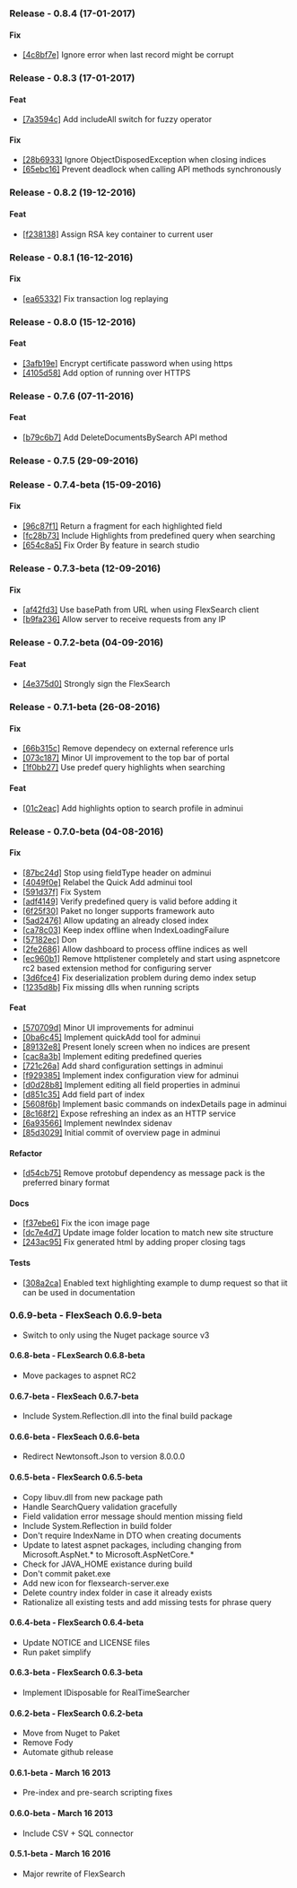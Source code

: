 ### Release - 0.8.4 (17-01-2017)

#### Fix
* [[4c8bf7e]](https://github.com/flexsearch/flexsearch/commit/4c8bf7e45b9ee3afb59bdd440c62c9b9f2ca65fc) Ignore error when last record might be corrupt

### Release - 0.8.3 (17-01-2017)

#### Feat
* [[7a3594c]](https://github.com/flexsearch/flexsearch/commit/7a3594caef911469cce2ecd2e2461a5175fc8ff9) Add includeAll switch for fuzzy operator

#### Fix
* [[28b6933]](https://github.com/flexsearch/flexsearch/commit/28b6933c42024a0a5c92458201e678c35896750c) Ignore ObjectDisposedException when closing indices
* [[65ebc16]](https://github.com/flexsearch/flexsearch/commit/65ebc1655d7257c0ffb16b30a883b556bb566c14) Prevent deadlock when calling API methods synchronously

### Release - 0.8.2 (19-12-2016)

#### Feat
* [[f238138]](https://github.com/flexsearch/flexsearch/commit/f238138189d61f517b302bf22712f31911678d75) Assign RSA key container to current user

### Release - 0.8.1 (16-12-2016)

#### Fix
* [[ea65332]](https://github.com/flexsearch/flexsearch/commit/ea6533285a8f6676f4e17c8b28678ae76bb9790e) Fix transaction log replaying

### Release - 0.8.0 (15-12-2016)

#### Feat
* [[3afb19e]](https://github.com/flexsearch/flexsearch/commit/3afb19e2f7988904833f88c1b24048169b8b5153) Encrypt certificate password when using https
* [[4105d58]](https://github.com/flexsearch/flexsearch/commit/4105d58d159e9a6518b427854cd33bba41490d1c) Add option of running over HTTPS

### Release - 0.7.6 (07-11-2016)

#### Feat
* [[b79c6b7]](https://github.com/flexsearch/flexsearch/commit/b79c6b774cffb056c21311d41882bdbaedc6a05e) Add DeleteDocumentsBySearch API method

### Release - 0.7.5 (29-09-2016)

### Release - 0.7.4-beta (15-09-2016)

#### Fix
* [[96c87f1]](https://github.com/flexsearch/flexsearch/commit/96c87f18c07d3ae5f60da5ad457d5c3211ba9d1d) Return a fragment for each highlighted field
* [[fc28b73]](https://github.com/flexsearch/flexsearch/commit/fc28b73650160c1aac8a986ffe1c0d93d6cfa07a) Include Highlights from predefined query when searching
* [[654c8a5]](https://github.com/flexsearch/flexsearch/commit/654c8a540e38e6a60ae4ac8a245197df39176af9) Fix Order By feature in search studio

### Release - 0.7.3-beta (12-09-2016)

#### Fix
* [[af42fd3]](https://github.com/flexsearch/flexsearch/commit/af42fd33f1cfa4be49e58d037623b140c4035d07) Use basePath from URL when using FlexSearch client
* [[b9fa236]](https://github.com/flexsearch/flexsearch/commit/b9fa236ca8cf27a26275e4dbc07921c21bfb312c) Allow server to receive requests from any IP

### Release - 0.7.2-beta (04-09-2016)

#### Feat
* [[4e375d0]](https://github.com/flexsearch/flexsearch/commit/4e375d0fb191093003a1005b75cf06abf21a4451) Strongly sign the FlexSearch

### Release - 0.7.1-beta (26-08-2016)

#### Fix
* [[66b315c]](https://github.com/flexsearch/flexsearch/commit/66b315ca01671385857ed7ea5efd9eb767523ce6) Remove dependecy on external reference urls
* [[073c187]](https://github.com/flexsearch/flexsearch/commit/073c1874596d81838a057767153864341f855831) Minor UI improvement to the top bar of portal
* [[1f0bb27]](https://github.com/flexsearch/flexsearch/commit/1f0bb2733bbc10cc821eb393bf767598efb581ac) Use predef query highlights when searching

#### Feat
* [[01c2eac]](https://github.com/flexsearch/flexsearch/commit/01c2eacfa5fc2c9128d567c0cdadc119d4a9ade2) Add highlights option to search profile in adminui

### Release - 0.7.0-beta (04-08-2016)

#### Fix
* [[87bc24d]](https://github.com/flexsearch/flexsearch/commit/87bc24d1bf7c466f61ec83d5f50f2d103f7e074a) Stop using fieldType header on adminui
* [[4049f0e]](https://github.com/flexsearch/flexsearch/commit/4049f0e4da1176f4eb397b5b854e0a89775e5145) Relabel the Quick Add adminui tool
* [[591d37f]](https://github.com/flexsearch/flexsearch/commit/591d37f107dc661ab72a5b307825b7029a90476d) Fix System
* [[adf4149]](https://github.com/flexsearch/flexsearch/commit/adf41493a85f4f7e93aad49f331b85a4880d6513) Verify predefined query is valid before adding it
* [[6f25f30]](https://github.com/flexsearch/flexsearch/commit/6f25f30e2e66109ef091dc6a3377d660b1dcc108) Paket no longer supports framework auto
* [[5ad2476]](https://github.com/flexsearch/flexsearch/commit/5ad2476eff67bddfa02995372e4a199f76ab28ff) Allow updating an already closed index
* [[ca78c03]](https://github.com/flexsearch/flexsearch/commit/ca78c03d35a4b57f4072f2f84622026dd6b7d5fc) Keep index offline when IndexLoadingFailure
* [[57182ec]](https://github.com/flexsearch/flexsearch/commit/57182ecc886df9a0d54e397810a644c025ccb01d) Don
* [[2fe2686]](https://github.com/flexsearch/flexsearch/commit/2fe26869e9693a2dfe4fff3a047c7591d5e81035) Allow dashboard to process offline indices as well
* [[ec960b1]](https://github.com/flexsearch/flexsearch/commit/ec960b18047821195819a32fd5170e9a83c12cdc) Remove httplistener completely and start using aspnetcore rc2 based extension method for configuring server
* [[3d6fce4]](https://github.com/flexsearch/flexsearch/commit/3d6fce47e008cd1fa95899acce3f4f00afe6ea1b) Fix deserialization problem during demo index setup
* [[1235d8b]](https://github.com/flexsearch/flexsearch/commit/1235d8b97311012248a62f0ef20cc23f36e7a168) Fix missing dlls when running scripts

#### Feat
* [[570709d]](https://github.com/flexsearch/flexsearch/commit/570709ddc8a249e0f71b4183b829bce056710b73) Minor UI improvements for adminui
* [[0ba6c45]](https://github.com/flexsearch/flexsearch/commit/0ba6c45bf4964f5ce528b1b0dca3e21376a7fe25) Implement quickAdd tool for adminui
* [[89132e8]](https://github.com/flexsearch/flexsearch/commit/89132e83281da7b9a1008f21f2fd5ef5d17f5c1a) Present lonely screen when no indices are present
* [[cac8a3b]](https://github.com/flexsearch/flexsearch/commit/cac8a3b08e82fe07f717f0476cb99148a0914f58) Implement editing predefined queries
* [[721c26a]](https://github.com/flexsearch/flexsearch/commit/721c26a4f931c55e2274312255c2287f7517323d) Add shard configuration settings in adminui
* [[f929385]](https://github.com/flexsearch/flexsearch/commit/f929385fcba74daa02a9da4d4e66706bfd39c6d8) Implement index configuration view for adminui
* [[d0d28b8]](https://github.com/flexsearch/flexsearch/commit/d0d28b84190d9fff899acd69039d0123fcfdfded) Implement editing all field properties in adminui
* [[d851c35]](https://github.com/flexsearch/flexsearch/commit/d851c3550cd519a6e545988e99a2de0559f2e709) Add field part of index
* [[5608f6b]](https://github.com/flexsearch/flexsearch/commit/5608f6b5f8e5f7f4499f6cf9b3f042e2f9f9798f) Implement basic commands on indexDetails page in adminui
* [[8c168f2]](https://github.com/flexsearch/flexsearch/commit/8c168f21987903248bf5d745774660522421709a) Expose refreshing an index as an HTTP service
* [[6a93566]](https://github.com/flexsearch/flexsearch/commit/6a93566cc1ed9e53e9a6e82e743c975dab5b93bd) Implement newIndex sidenav
* [[85d3029]](https://github.com/flexsearch/flexsearch/commit/85d3029ee25c2963cbcbd953dbece52c48e3c13d) Initial commit of overview page in adminui

#### Refactor
* [[d54cb75]](https://github.com/flexsearch/flexsearch/commit/d54cb7506dd5dcd1ffada9bb4016b620ba9887cc) Remove protobuf dependency as message pack is the preferred binary format

#### Docs
* [[f37ebe6]](https://github.com/flexsearch/flexsearch/commit/f37ebe6f21cc8197473d15d608daa6ede7b5ba5b) Fix the icon image page
* [[dc7e4d7]](https://github.com/flexsearch/flexsearch/commit/dc7e4d745b91e38c37da3cf30e7f87ef683a9e77) Update image folder location to match new site structure
* [[243ac95]](https://github.com/flexsearch/flexsearch/commit/243ac952111104fbd2fc8be8fcfd42da00ca5fea) Fix generated html by adding proper closing tags

#### Tests
* [[308a2ca]](https://github.com/flexsearch/flexsearch/commit/308a2caa9a97bbd3f798fb26789d71bb0e99a0c1) Enabled text highlighting example to dump request so that iit can be used in documentation

### 0.6.9-beta - FlexSeach 0.6.9-beta
* Switch to only using the Nuget package source v3

#### 0.6.8-beta - FLexSearch 0.6.8-beta
* Move packages to aspnet RC2

#### 0.6.7-beta - FlexSeach 0.6.7-beta
* Include System.Reflection.dll into the final build package

#### 0.6.6-beta - FlexSeach 0.6.6-beta
* Redirect Newtonsoft.Json to version 8.0.0.0

#### 0.6.5-beta - FlexSearch 0.6.5-beta
* Copy libuv.dll from new package path
* Handle SearchQuery validation gracefully
* Field validation error message should mention missing field
* Include System.Reflection in build folder
* Don't require IndexName in DTO when creating documents
* Update to latest aspnet packages, including changing from Microsoft.AspNet.* to Microsoft.AspNetCore.*
* Check for JAVA_HOME existance during build
* Don't commit paket.exe
* Add new icon for flexsearch-server.exe
* Delete country index folder in case it already exists
* Rationalize all existing tests and add missing tests for phrase query

#### 0.6.4-beta - FlexSearch 0.6.4-beta
* Update NOTICE and LICENSE files
* Run paket simplify

#### 0.6.3-beta - FlexSearch 0.6.3-beta
* Implement IDisposable for RealTimeSearcher

#### 0.6.2-beta - FlexSearch 0.6.2-beta
* Move from Nuget to Paket
* Remove Fody
* Automate github release

#### 0.6.1-beta - March 16 2013
* Pre-index and pre-search scripting fixes

#### 0.6.0-beta - March 16 2013
* Include CSV + SQL connector

#### 0.5.1-beta - March 16 2016
* Major rewrite of FlexSearch
